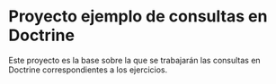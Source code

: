 Proyecto ejemplo de consultas en Doctrine
=========================================

Este proyecto es la base sobre la que se trabajarán las consultas en Doctrine correspondientes a los ejercicios.

